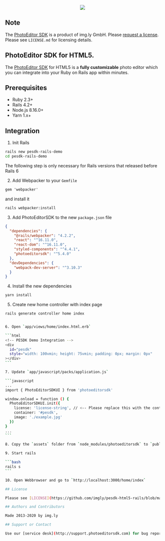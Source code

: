 <p align="center">
  <img src="http://static.photoeditorsdk.com/logo.png" />
</p>

## Note

The [PhotoEditor SDK](https://www.photoeditorsdk.com/?utm_campaign=Projects&utm_source=Github&utm_medium=Side_Projects&utm_content=Rails-Demo) is a product of img.ly GmbH.
Please [request a license](https://account.photoeditorsdk.com/pricing?utm_campaign=Projects&utm_source=Github&utm_medium=Side_Projects&utm_content=Rails-Demo). Please see `LICENSE.md` for licensing details.

## PhotoEditor SDK for HTML5.

The [PhotoEditor SDK](https://www.photoeditorsdk.com/?utm_campaign=Projects&utm_source=Github&utm_medium=Side_Projects&utm_content=Rails-Demo) for HTML5 is a **fully customizable** photo editor which you can integrate into your Ruby on Rails app within minutes.

## Prerequisites

- Ruby 2.3+
- Rails 4.2+
- Node.js 8.16.0+
- Yarn 1.x+

## Integration

1. Init Rails

```bash
rails new pesdk-rails-demo
cd pesdk-rails-demo
```

The following step is only necessary for Rails versions that released before Rails 6

2. Add Webpacker to your `Gemfile`

```html
gem 'webpacker'
```

and install it

```bash
rails webpacker:install
```

3. Add PhotoEditorSDK to the new `package.json` file

```json
{
  "dependencies": {
    "@rails/webpacker": "4.2.2",
    "react": "^16.11.0",
    "react-dom": "^16.11.0",
    "styled-components": "^4.4.1",
    "photoeditorsdk": "^5.4.0"
  },
  "devDependencies": {
    "webpack-dev-server": "^3.10.3"
  }
}
```

4. Install the new dependencies

```bash
yarn install
```

5. Create new home controller with index page

````bash
rails generate controller home index


6. Open `app/views/home/index.html.erb`

```html
<!-- PESDK Demo Integration -->
<div
  id="pesdk"
  style="width: 100vmin; height: 75vmin; padding: 0px; margin: 0px"
></div>
```

7. Update `app/javascript/packs/application.js`

```javascript
...
import { PhotoEditorSDKUI } from 'photoeditorsdk'

window.onload = function () {
  PhotoEditorSDKUI.init({
    license: 'license-string', // <-- Please replace this with the content of your license file. The JSON-object must be in string format.
    container: '#pesdk',
    image: './example.jpg'
  })
}
...
```

8. Copy the `assets` folder from `node_modules/photoeditorsdk` to `public/home/`

9. Start rails

```bash
rails s
```

10. Open Webbrowser and go to `http://localhost:3000/home/index`

## License

Please see [LICENSE](https://github.com/imgly/pesdk-html5-rails/blob/master/LICENSE.md) for licensing details.

## Authors and Contributors

Made 2013-2020 by img.ly

## Support or Contact

Use our [service desk](http://support.photoeditorsdk.com) for bug reports or support requests. To request a commercial license, please use the [license request form](https://account.photoeditorsdk.com/pricing?utm_campaign=Projects&utm_source=Github&utm_medium=Side_Projects&utm_content=Rails-Demo) on our website.
````
